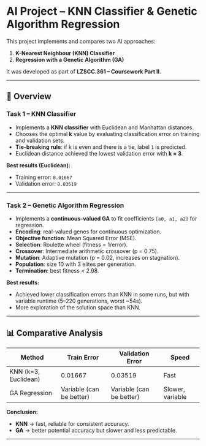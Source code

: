 # AI Project – KNN Classifier & Genetic Algorithm Regression

This project implements and compares two AI approaches:

1. **K-Nearest Neighbour (KNN) Classifier**
2. **Regression with a Genetic Algorithm (GA)**

It was developed as part of **LZSCC.361 – Coursework Part II**.

---

## 📌 Overview

### **Task 1 – KNN Classifier**
- Implements a **KNN classifier** with Euclidean and Manhattan distances.
- Chooses the optimal **k** value by evaluating classification error on training and validation sets.
- **Tie-breaking rule**: if k is even and there is a tie, label `1` is predicted.
- Euclidean distance achieved the lowest validation error with **k = 3**.

**Best results (Euclidean):**
- Training error: `0.01667`
- Validation error: `0.03519`

---

### **Task 2 – Genetic Algorithm Regression**
- Implements a **continuous-valued GA** to fit coefficients `[a0, a1, a2]` for regression.
- **Encoding**: real-valued genes for continuous optimization.
- **Objective function**: Mean Squared Error (MSE).
- **Selection**: Roulette wheel (fitness = 1/error).
- **Crossover**: Intermediate arithmetic crossover (p = 0.75).
- **Mutation**: Adaptive mutation (p = 0.02, increases on stagnation).
- **Population**: size 10 with 3 elites per generation.
- **Termination**: best fitness < 2.98.

**Best results:**
- Achieved lower classification errors than KNN in some runs, but with variable runtime (5–220 generations, worst ~54s).
- More exploration of the solution space than KNN.

---

## 📊 Comparative Analysis
| Method | Train Error | Validation Error | Speed |
|--------|------------|------------------|-------|
| KNN (k=3, Euclidean) | 0.01667 | 0.03519 | Fast |
| GA Regression | Variable (can be better) | Variable (can be better) | Slower, variable |

**Conclusion:**
- **KNN** → fast, reliable for consistent accuracy.
- **GA** → better potential accuracy but slower and less predictable.

---


